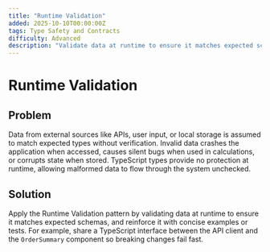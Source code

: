 ```yaml
---
title: "Runtime Validation"
added: 2025-10-10T00:00:00Z
tags: Type Safety and Contracts
difficulty: Advanced
description: "Validate data at runtime to ensure it matches expected schemas."
---
```

# Runtime Validation

## Problem

Data from external sources like APIs, user input, or local storage is assumed to match expected types without verification. Invalid data crashes the application when accessed, causes silent bugs when used in calculations, or corrupts state when stored. TypeScript types provide no protection at runtime, allowing malformed data to flow through the system unchecked.

## Solution

Apply the Runtime Validation pattern by validating data at runtime to ensure it matches expected schemas, and reinforce it with concise examples or tests. For example, share a TypeScript interface between the API client and the `OrderSummary` component so breaking changes fail fast.
